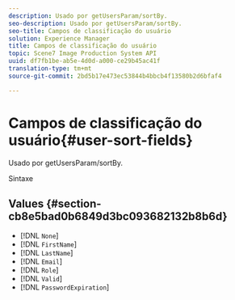 ```yaml
---
description: Usado por getUsersParam/sortBy.
seo-description: Usado por getUsersParam/sortBy.
seo-title: Campos de classificação do usuário
solution: Experience Manager
title: Campos de classificação do usuário
topic: Scene7 Image Production System API
uuid: df7fb1be-ab5e-4d0d-a000-ce29b45ac41f
translation-type: tm+mt
source-git-commit: 2bd5b17e473ec53844b4bbcb4f13580b2d6bfaf4

---
```



# Campos de classificação do usuário{#user-sort-fields}

Usado por getUsersParam/sortBy.

Sintaxe

## Values {#section-cb8e5bad0b6849d3bc093682132b8b6d}

* [!DNL `None`]
* [!DNL `FirstName`]
* [!DNL `LastName`]
* [!DNL `Email`]
* [!DNL `Role`]
* [!DNL `Valid`]
* [!DNL `PasswordExpiration`]

